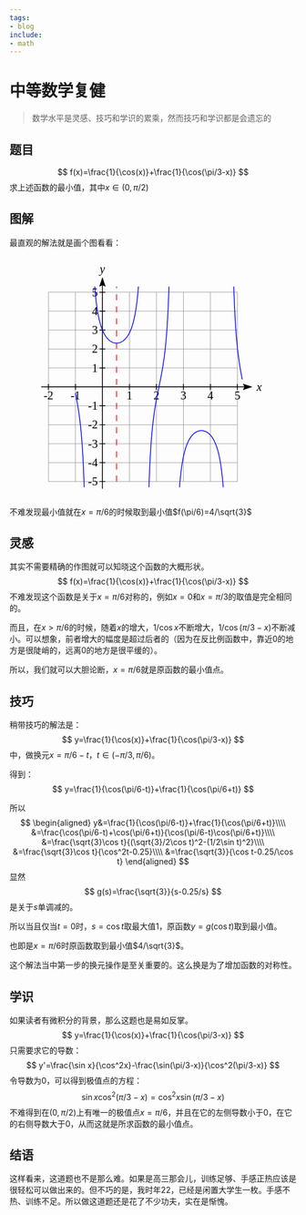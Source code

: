 ```yaml
---
tags:
- blog
include:
- math
---
```

# 中等数学复健
> 数学水平是灵感、技巧和学识的累乘，然而技巧和学识都是会遗忘的
## 题目
$$
f(x)=\frac{1}{\cos(x)}+\frac{1}{\cos(\pi/3-x)}
$$
求上述函数的最小值，其中$x\in (0,\pi/2)$
## 图解
最直观的解法就是画个图看看：
<figure>
<svg xmlns="http://www.w3.org/2000/svg" xmlns:xlink="http://www.w3.org/1999/xlink" id="preview" width="599" height="600" viewBox="0 0 599 600" xunitlength="67" yunitlength="47" xmin="-2" xmax="5" ymin="-5" ymax="5" ox="174" oy="275"><defs><style type="text/css">@import url("http://cdnjs.cloudflare.com/ajax/libs/KaTeX/0.2.0/katex.min.css")</style></defs><path d=" M174,90 174,560 M241,90 241,560 M308,90 308,560 M375,90 375,560 M442,90 442,560 M509,90 509,560 M107,90 107,560 M40,90 40,560 M40,325 509,325 M40,372 509,372 M40,419 509,419 M40,466 509,466 M40,513 509,513 M40,560 509,560 M40,278 509,278 M40,231 509,231 M40,184 509,184 M40,137 509,137 M40,90 509,90" stroke-width="1" stroke="grey" fill="none"></path><path d="M 523.376 317.812 L 544.94 325 L 523.376 332.188 L 526.97 325 z" stroke-width="1" stroke="black" fill="black"></path><path d="M 166.812 75.624 L 174 54.06 L 181.188 75.624 L 174 72.03 z" stroke-width="1" stroke="black" fill="black"></path><path d="M22.03,325 526.97,325 M174,72.03 174,577.97 M174,332.25 174,317.75 M241,332.25 241,317.75 M308,332.25 308,317.75 M375,332.25 375,317.75 M442,332.25 442,317.75 M509,332.25 509,317.75 M107,332.25 107,317.75 M40,332.25 40,317.75 M181.25,325 166.75,325 M181.25,372 166.75,372 M181.25,419 166.75,419 M181.25,466 166.75,466 M181.25,513 166.75,513 M181.25,560 166.75,560 M181.25,278 166.75,278 M181.25,231 166.75,231 M181.25,184 166.75,184 M181.25,137 166.75,137 M181.25,90 166.75,90" stroke-width="2" stroke="black" fill="none"></path><text id="null" x="241" y="356" font-style="" font-family="KaTeX_Main, serif" font-size="29" font-weight="normal" text-anchor="middle" fill="black" stroke-width="0px">1</text><text id="null" x="308" y="356" font-style="" font-family="KaTeX_Main, serif" font-size="29" font-weight="normal" text-anchor="middle" fill="black" stroke-width="0px">2</text><text id="null" x="375" y="356" font-style="" font-family="KaTeX_Main, serif" font-size="29" font-weight="normal" text-anchor="middle" fill="black" stroke-width="0px">3</text><text id="null" x="442" y="356" font-style="" font-family="KaTeX_Main, serif" font-size="29" font-weight="normal" text-anchor="middle" fill="black" stroke-width="0px">4</text><text id="null" x="509" y="356" font-style="" font-family="KaTeX_Main, serif" font-size="29" font-weight="normal" text-anchor="middle" fill="black" stroke-width="0px">5</text><text id="null" x="107" y="356" font-style="" font-family="KaTeX_Main, serif" font-size="29" font-weight="normal" text-anchor="middle" fill="black" stroke-width="0px">-1</text><text id="null" x="40" y="356" font-style="" font-family="KaTeX_Main, serif" font-size="29" font-weight="normal" text-anchor="middle" fill="black" stroke-width="0px">-2</text><text id="null" x="162.33333333333334" y="287.6666666666667" font-style="" font-family="KaTeX_Main, serif" font-size="29" font-weight="normal" text-anchor="end" fill="black" stroke-width="0px">1</text><text id="null" x="162.33333333333334" y="240.66666666666666" font-style="" font-family="KaTeX_Main, serif" font-size="29" font-weight="normal" text-anchor="end" fill="black" stroke-width="0px">2</text><text id="null" x="162.33333333333334" y="193.66666666666666" font-style="" font-family="KaTeX_Main, serif" font-size="29" font-weight="normal" text-anchor="end" fill="black" stroke-width="0px">3</text><text id="null" x="162.33333333333334" y="146.66666666666666" font-style="" font-family="KaTeX_Main, serif" font-size="29" font-weight="normal" text-anchor="end" fill="black" stroke-width="0px">4</text><text id="null" x="162.33333333333334" y="99.66666666666667" font-style="" font-family="KaTeX_Main, serif" font-size="29" font-weight="normal" text-anchor="end" fill="black" stroke-width="0px">5</text><text id="null" x="162.33333333333334" y="381.6666666666667" font-style="" font-family="KaTeX_Main, serif" font-size="29" font-weight="normal" text-anchor="end" fill="black" stroke-width="0px">-1</text><text id="null" x="162.33333333333334" y="428.6666666666667" font-style="" font-family="KaTeX_Main, serif" font-size="29" font-weight="normal" text-anchor="end" fill="black" stroke-width="0px">-2</text><text id="null" x="162.33333333333334" y="475.6666666666667" font-style="" font-family="KaTeX_Main, serif" font-size="29" font-weight="normal" text-anchor="end" fill="black" stroke-width="0px">-3</text><text id="null" x="162.33333333333334" y="522.6666666666666" font-style="" font-family="KaTeX_Main, serif" font-size="29" font-weight="normal" text-anchor="end" fill="black" stroke-width="0px">-4</text><text id="null" x="162.33333333333334" y="569.6666666666666" font-style="" font-family="KaTeX_Main, serif" font-size="29" font-weight="normal" text-anchor="end" fill="black" stroke-width="0px">-5</text><text id="null" x="174" y="42.39333333333328" font-style="italic" font-family="KaTeX_Main, serif" font-size="29" font-weight="normal" text-anchor="middle" fill="black" stroke-width="0px">y</text><text id="null" x="556.6066666666667" y="334.6666666666667" font-style="italic" font-family="KaTeX_Main, serif" font-size="29" font-weight="normal" text-anchor="start" fill="black" stroke-width="0px">x</text><path id="null" d="M107,340.5010418714028 107.66999933,343.86138255568085 108.33999865999999,347.2663397951976 109.00999798999999,350.72452489883847 109.67999731999998,354.24496318065326 110.34999664999998,357.83717354891473 111.01999597999998,361.5112565401446 111.68999530999997,365.27799259113283 112.35999463999997,369.1489526611814 113.02999396999998,373.13662371632495 113.69999329999997,377.25455208752953 114.36999262999997,381.5175083425621 115.03999195999997,385.94167810143085 115.70999128999996,390.54488422435224 116.37999061999996,395.34684707067186 117.04998994999997,400.36949114944605 117.71998927999996,405.6373085686131 118.38998860999996,411.1777923908912 119.05998793999996,417.02195652794387 119.72998726999995,423.20496343673426 120.39998659999995,429.76688702434194 121.06998592999994,436.7536463864361 121.73998525999994,444.2181571097591 122.40998458999994,452.2217620315856 123.07998391999993,460.83602428535573 123.74998324999993,470.14499472155717 124.41998257999992,480.2481072227321 125.08998190999992,491.26391492729454 125.75998123999992,503.3349671370871 126.42998056999991,516.6342553348762 127.09997989999991,531.3738510277207 127.7699792299999,547.8166575060408 128.43997855999993,566.2926692548382 128.68991167248026,574.1 " stroke-width="2" stroke="blue" fill="none"></path><path id="null" d="M154.81063849947776,75.89999999999998 155.90995108999988,88.89903023221888 156.57995041999988,95.98188270904075 157.24994974999987,102.54507895165352 157.9199490799999,108.64304955668905 158.5899484099999,114.32281459476803 159.2599477399999,119.62520358739289 159.92994706999988,124.58584208010245 160.59994639999988,129.23595530032708 161.2699457299999,133.603027280812 161.9399450599999,137.7113448932937 162.6099443899999,141.58244957541672 163.2799437199999,145.235514521122 163.9499430499999,148.68766129955372 164.61994237999988,151.9542269551207 165.2899417099999,155.04899039488419 165.9599410399999,157.98436512392846 166.6299403699999,160.77156402367854 167.2999396999999,163.420740792601 167.9699390299999,165.94111181643552 168.6399383599999,168.34106155573141 169.30993768999988,170.62823399388702 169.9799370199999,172.80961225003261 170.6499363499999,174.891588105636 171.3199356799999,176.88002290440102 171.9899350099999,178.7803010484704 172.6599343399999,180.5973771196604 173.3299336699999,182.33581749421546 173.99993299999988,183.99983718687133 174.6699323299999,185.59333254970164 175.3399316599999,187.11991035916583 176.0099309899999,188.58291374768925 176.6799303199999,189.9854453713251 177.3499296499999,191.33038815043176 178.0199289799999,192.62042387410298 178.68992830999989,193.85804991989795 179.3599276399999,195.04559430706638 180.0299269699999,196.18522927300728 180.6999262999999,197.27898353834468 181.3699256299999,198.32875340511202 182.0399249599999,199.33631281455894 182.7099242899999,200.30332247559727 183.3799236199999,201.23133816150255 184.04992294999988,202.12181826087556 184.7199222799999,202.97613065878846 185.3899216099999,203.79555901525998 186.0599209399999,204.58130850055284 186.7299202699999,205.3345110400927 187.3999195999999,206.05623011594724 188.06991892999991,206.74746516666391 188.7399182599999,207.40915562273767 189.4099175899999,208.04218461099924 190.0799169199999,208.64738235769534 190.7499162499999,209.22552931692405 191.4199155799999,209.7773590483327 192.08991490999992,210.3035608655407 192.75991423999992,210.80478227457695 193.4299135699999,211.28163121968498 194.0999128999999,211.73467815212172 194.7699122299999,212.16445793603333 195.43991155999993,212.57147160410688 196.10991088999992,212.9561879744591 196.77991021999992,213.3190451391082 197.44990954999992,213.6604518333699 198.1199088799999,213.9807886946155 198.7899082099999,214.2804094180093 199.4599075399999,214.5596418161009 200.12990686999993,214.81878878847488 200.79990619999992,215.0581292070442 201.46990552999992,215.2779187220155 202.13990485999992,215.4783904930381 202.8099041899999,215.65975584957903 203.47990351999994,215.8222048841289 204.14990284999993,215.96590698144166 204.81990217999993,216.09101128663616 205.48990150999992,216.1976471146367 206.15990083999992,216.28592430310147 206.82990016999992,216.35593351067803 207.4998994999999,216.4077464621281 208.16989882999994,216.44141614158457 208.83989815999993,216.4569769349293 209.50989748999993,216.4544447220203 210.17989681999993,216.4338169192372 210.84989614999992,216.39507247256074 211.51989547999992,216.33817180115267 212.1898948099999,216.26305669114748 212.8598941399999,216.16965013911602 213.5298934699999,216.05785614439958 214.1998927999999,215.9275594492512 214.8698921299999,215.7786252254429 215.5398914599999,215.61089870571533 216.2098907899999,215.42420475814617 216.87989011999989,215.21834740119783 217.5498894499999,214.99310925687166 218.2198887799999,214.74825093903837 218.8898881099999,214.48351037363193 219.5598874399999,214.1986020469833 220.2298867699999,213.89321617812425 220.8998860999999,213.56701781040903 221.56988542999989,213.21964581727485 222.23988475999988,212.85071181638716 222.90988408999988,212.4597989857865 223.57988341999987,212.04646077495994 224.24988274999987,211.61021950299812 224.91988207999987,211.15056483515775 225.58988140999986,210.66695212821548 226.25988073999986,210.15880063396872 226.92988006999985,209.6254915490877 227.59987939999985,209.06636589824802 228.26987872999985,208.4807222360456 228.93987805999984,207.86781415160414 229.60987738999984,207.22684755800168 230.27987671999983,206.55697774664446 230.94987604999983,205.85730618446928 231.61987537999983,205.12687702932885 232.28987470999982,204.36467333606532 232.95987403999982,203.5696129225575 233.6298733699998,202.7405438613888 234.2998726999998,201.8762395586524 234.9698720299998,200.9753933767244 235.6398713599998,200.0366127525026 236.3098706899998,199.05841275652483 236.97987001999982,198.03920903143796 237.64986934999982,196.97731004033284 238.3198686799998,195.87090854634192 238.9898680099998,194.71807223440658 239.6598673399998,193.5167333740406 240.3298666699998,192.26467740796102 240.9998659999998,190.95953033530645 241.6698653299998,189.5987447394191 242.3398646599998,188.17958428836243 243.00986398999981,186.69910651091618 243.6798633199998,185.15414362104485 244.3498626499998,183.5412811289592 245.0198619799998,181.85683393585992 245.68986130999983,180.09681956106044 246.35986063999982,178.2569280929099 247.02985996999985,176.33248838695272 247.69985929999984,174.3184299537711 248.36985862999984,172.2092398821569 249.03985795999984,169.99891402713138 249.70985728999983,167.68090155249536 250.37985661999986,165.24804174854444 251.04985594999985,162.69249184037938 251.71985527999988,160.00564425208438 252.38985460999987,157.17803148571517 253.05985393999987,154.19921639716154 253.72985326999986,151.05766518500116 254.39985259999986,147.74059982942185 255.06985192999988,144.23382599480897 255.7398512599999,140.52153150050503 256.4098505899999,136.5860493150832 257.0798499199999,132.4075775676572 257.7498492499999,127.96384719782782 258.4198485799999,123.2297254518752 259.0898479099999,118.17674029654529 259.7598472399999,112.7725067148782 260.42984656999994,106.98003042529842 261.09984589999993,100.75685733956408 261.76984522999993,94.05402735603127 262.4398445599999,86.81477787780818 263.1098438899999,78.9729243023499 263.35143411614246,75.89999999999998 " stroke-width="2" stroke="blue" fill="none"></path><path id="null" d="M289.47163675433524,574.1 290.57981642000016,543.0243652728147 291.24981575000015,527.0883726349667 291.91981508000015,512.7760321787207 292.58981441000014,499.84008337643377 293.25981374000014,488.080424359458 293.92981307000014,477.33334794744314 294.59981240000013,467.4635949674797 295.2698117300002,458.3584003683525 295.9398110600002,449.92297231537964 296.6098103900002,442.0770172286419 297.2798097200002,434.75203874089755 297.94980905000017,427.8892164900684 298.6198083800002,421.4377243445472 299.2898077100002,415.35338519432764 299.9598070400002,409.5975860496943 300.6298063700002,404.1363962947646 301.2998057000002,398.93984582466896 301.9698050300002,393.98132999257155 302.6398043600002,389.2371158609541 303.3098036900002,384.68592992242577 303.9798030200002,380.30861174253255 304.64980235000024,376.08782124531945 305.31980168000024,372.00778987334616 305.98980101000024,368.0541077969392 306.65980034000023,364.2135408611938 307.3297996700003,360.47387214571984 307.9997990000003,356.8237639472578 308.6697983300003,353.25263673587745 309.3397976600003,349.75056222436024 310.00979699000027,346.30816816002823 310.67979632000026,342.91655282348836 311.34979565000026,339.5672075184698 312.0197949800002,336.2519455756908 312.6897943100002,332.9628365826725 313.3597936400002,329.69214469917097 314.0297929700002,326.43227003090533 314.6997923000001,323.1756921173662 315.3697916300001,319.9149146461633 316.0397909600001,316.64241053896376 316.7097902900001,313.3505665639011 317.3797896200001,310.0316266168045 318.0497889500001,306.67763277819813 318.7197882800001,303.2803631933093 319.3897876100001,299.8312657358257 320.0597869400001,296.32138629923975 320.7297862700001,292.74129040728394 321.3997856000001,289.0809766404834 322.0697849300001,285.32978013041077 322.7397842600001,281.4762640652772 323.4097835900001,277.5080967650242 324.07978292,273.4119114015091 324.74978225,269.173144834131 325.41978158,264.7758512697436 326.08978091,260.2024854936491 326.75978024,255.433649197058 327.42977956999994,250.44779236700947 328.09977889999993,245.2208597014959 328.76977822999993,239.72586942166777 329.4397775599999,233.9324084776228 330.1097768899999,227.80602371229497 330.7797762199999,221.30748267950003 331.4497755499999,214.39186997150154 332.1197748799999,207.00747433426693 332.7897742099999,199.0944074316439 333.4597735399999,190.582875249785 334.1297728699999,181.3909954187675 334.7997721999999,171.42201457117852 335.4697715299999,160.56072375618862 336.1397708599998,148.66878832469183 336.8097701899998,135.57858803164282 337.4797695199998,121.0849814180707 338.1497688499998,104.93412951897506 338.8197681799998,86.80807599056163 339.17618874942616,75.89999999999998 " stroke-width="2" stroke="blue" fill="none"></path><path id="null" d="M365.2979824929315,574.1 366.28974070999936,562.2834073338797 366.95974003999936,555.1120219146148 367.62973936999936,548.4697607200854 368.29973869999935,542.3008788180064 368.96973802999935,536.557262265529 369.63973735999934,531.1971651876654 370.30973668999934,526.1841897116077 370.97973601999934,521.4864559635048 371.64973534999933,517.0759220554273 372.3197346799993,512.9278233637899 372.98973400999927,509.0202073773951 373.65973333999926,505.33354563560397 374.32973266999926,501.85040825116926 374.99973199999926,498.55518955002196 375.66973132999925,495.433875700617 376.3397306599992,492.4738470218166 377.0097299899992,489.6637090778805 377.6797293199992,486.99314778597625 378.3497286499992,484.4528046457882 379.0197279799992,482.03416890494304 379.68972730999917,479.72948403790144 380.35972663999917,477.5316663700477 381.02972596999916,475.4342340462035 381.69972529999916,473.43124484167515 382.36972462999915,471.51724155814657 383.03972395999915,469.68720394716456 383.70972328999915,467.9365062691512 384.37972261999914,466.26087973260053 385.0497219499991,464.65637917170204 385.7197212799991,463.1193534153631 386.3897206099991,461.64641887988466 387.05971993999907,460.2344359841353 387.72971926999907,458.88048804218033 388.399718599999,457.58186233575884 389.069717929999,456.33603310922695 389.739717259999,455.1406462638015 390.409716589999,453.99350555711635 391.079715919999,452.89256013907004 391.749715249999,451.83589327634763 392.419714579999,450.82171213641027 393.089713909999,449.8483385176122 393.759713239999,448.9142004258191 394.42971256999897,448.0178244097775 395.09971189999897,447.1578285777956 395.76971122999896,446.3329162272695 396.43971055999896,445.54187002640913 397.10970988999895,444.78354669435623 397.7797092199989,444.05687213186843 398.4497085499989,443.3608369599981 399.1197078799989,442.6944924288084 399.7897072099989,442.0569466622337 400.4597065399988,441.44736120878133 401.1297058699988,440.86494787093795 401.7997051999988,440.30896578895977 402.4697045299988,439.778718757208 403.1397038599988,439.2735527534137 403.8097031899988,438.7928536632221 404.4797025199988,438.3360451841306 405.1497018499988,437.9025868944984 405.8197011799988,437.49197247472216 406.4897005099988,437.10372806892394 407.1596998399988,436.7374107766384 407.8296991699988,436.3926072650024 408.4996984999988,436.0689324928734 409.16969782999877,435.76602853913005 409.8396971599987,435.4835635281712 410.5096964899987,435.22123064630193 411.1796958199987,434.9787472433304 411.8496951499987,434.7558540142585 412.5196944799987,434.5523142564766 413.18969380999863,434.3679131983472 413.8596931399986,434.20245739550455 414.5296924699986,434.05577419160704 415.1996917999986,433.9277112406535 415.8696911299986,433.8181360883343 416.5396904599986,433.726935810216 417.2096897899986,433.65401670487154 417.8796891199986,433.59930404036913 418.5496884499986,433.5627418528119 419.2196877799986,433.5442927958951 419.8896871099986,433.54393804071515 420.5596864399986,433.5616772253169 421.2296857699986,433.5975284537237 421.8996850999985,433.6515283444468 422.5696844299985,433.72373212871776 423.2396837599985,433.81421379894766 423.9096830899985,433.92306630816813 424.5796824199985,434.0504018214797 425.24968174999844,434.1963520207995 425.91968107999844,434.3610684644889 426.58968040999844,434.54472300373413 427.25967973999843,434.7475082578686 427.92967906999843,434.9696381511551 428.5996783999984,435.21134851389843 429.2696777299984,435.4728977511402 429.9396770599984,435.7545675825895 430.6096763899984,436.0566638578879 431.2796757199984,436.37951745177884 431.9496750499984,436.7234852442756 432.61967437999834,437.08895119148497 433.28967370999834,437.47632749336594 433.95967303999834,437.8860558653855 434.62967236999833,438.3186089217836 435.2996716999983,438.77449167898726 435.9696710299983,439.25424318863213 436.6396703599983,439.7584383106664 437.3096696899983,440.2876896381365 437.9796690199983,440.84264958651715 438.64966834999825,441.4240126618415 439.31966767999825,442.0325179234584 439.98966700999824,442.66895165898836 440.65966633999824,443.3341502910192 441.32966566999823,444.0290035372807 441.99966499999823,444.7544578485205 442.6696643299982,445.5115201511005 443.3396636599982,446.3012619244837 444.0096629899982,447.1248236473559 444.6796623199982,447.9834196501704 445.34966164999815,448.8783434164949 446.01966097999815,449.8109733807672 446.68966030999815,450.7827792760173 447.35965963999814,451.7953290919154 448.02965896999814,452.85029671128643 448.69965829999813,453.94947030215326 449.36965762999813,455.094761552626 450.0396569599981,456.28821584776813 450.7096562899981,457.5320235011991 451.37965561999806,458.8285321699773 452.04965494999806,460.1802605996005 452.71965427999805,461.58991386724756 453.38965360999805,463.06040031619057 454.05965293999805,464.5948504033124 454.72965226999804,466.19663771566456 455.39965159999804,467.8694024519634 456.06965092999803,469.61707771205886 456.73965025999803,471.4439189931435 457.40964958999797,473.3545373576135 458.07964891999796,475.3539368162276 458.74964824999796,477.44755656427776 459.41964757999796,479.64131882125423 460.08964690999795,481.941683160209 460.75964623999795,484.3557083769798 461.42964556999794,486.8911231483389 462.09964489999794,489.5564069704293 462.76964422999794,492.3608831653496 463.4396435599979,495.3148261082455 464.1096428899979,498.4295852775499 464.77964221999787,501.7177292901222 465.44964154999786,505.1932137809953 466.11964087999786,508.87157786365026 466.78964020999786,512.7701750132682 467.45963953999785,516.9084456215356 468.12963886999785,521.3082402702498 468.79963819999784,525.9942050878176 469.4696375299978,530.9942435591498 470.1396368599978,536.3400730912286 470.8096361899978,542.0678998214713 471.47963551999777,548.2192420539462 472.14963484999777,554.841941972377 472.81963417999776,561.9914178461006 473.48963350999776,569.7322261785291 473.83769188366176,574.1 " stroke-width="2" stroke="blue" fill="none"></path><path id="null" d="M499.9595592098396,75.89999999999998 500.9596060399973,104.26278675403057 501.6296053699973,120.48463270510814 502.2996046999973,135.03808968709114 502.9696040299973,148.17918753853576 503.6396033599973,160.1147441958825 504.3096026899973,171.0136803040815 504.9796020199973,181.01535162168125 505.6496013499973,190.23577783712648 506.3196006799972,198.77236254034233 506.9896000099972,206.7075143985162 507.6595993399972,214.11145700625787 508.3295986699972,221.04443204227562 508.9995979999972,227.55844344962662 509.6695973299972,233.69865065403621 510.3395966599972,239.50449074916514 511.0095959899972,245.01058945145053 511.6795953199972,250.247506030801 512.3495946499971,255.24234671911233 513.0195939799971,260.0192731667512 513.6895933099971,264.599926582658 514.3595926399971,269.0037837133941 515.0295919699971,273.24845740535466 515.6995912999971,277.34995187685024 516.3695906299971,281.32288080346575 517.0395899599971,285.18065474550997 517.7095892899971,288.93564321333486 518.3795886199971,292.59931569529874 519.049587949997,296.18236520469827 519.7195872799971,299.6948172913102 520.389586609997,303.1461269763305 521.0595859399971,306.54526568062147 " stroke-width="2" stroke="blue" fill="none"></path><path id="null" d="M209.08111796508604,560 209.08111796508604,559.2166674499999 209.08111796508604,558.4333349 209.08111796508604,557.65000235 209.08111796508604,556.8666698 209.08111796508604,556.0833372499999 209.08111796508604,555.3000046999999 209.08111796508604,554.5166721499999 209.08111796508604,553.7333395999999 209.08111796508604,552.9500070499998 209.08111796508604,552.1666744999998 209.08111796508604,551.3833419499998 209.08111796508604,550.6000093999999 209.08111796508604,549.8166768499998 209.08111796508604,549.0333442999997 209.08111796508604,548.2500117499998 209.08111796508604,547.4666791999998 209.08111796508604,546.6833466499997 209.08111796508604,545.9000140999997 209.08111796508604,545.1166815499997 209.08111796508604,544.3333489999997 209.08111796508604,543.5500164499997 209.08111796508604,542.7666838999996 209.08111796508604,541.9833513499996 209.08111796508604,541.2000187999996 209.08111796508604,540.4166862499997 209.08111796508604,539.6333536999996 209.08111796508604,538.8500211499995 209.08111796508604,538.0666885999996 209.08111796508604,537.2833560499995 209.08111796508604,536.5000234999995 209.08111796508604,535.7166909499995 209.08111796508604,534.9333583999995 209.08111796508604,534.1500258499995 209.08111796508604,533.3666932999995 209.08111796508604,532.5833607499994 209.08111796508604,531.8000281999994 209.08111796508604,531.0166956499994 209.08111796508604,530.2333630999995 209.08111796508604,529.4500305499994 209.08111796508604,528.6666979999993 209.08111796508604,527.8833654499994 209.08111796508604,527.1000328999993 209.08111796508604,526.3167003499993 209.08111796508604,525.5333677999993 209.08111796508604,524.7500352499993 209.08111796508604,523.9667026999992 209.08111796508604,523.1833701499993 209.08111796508604,522.4000375999992 209.08111796508604,521.6167050499992 209.08111796508604,520.8333724999992 209.08111796508604,520.0500399499992 209.08111796508604,519.2667073999992 209.08111796508604,518.4833748499991 209.08111796508604,517.7000422999992 209.08111796508604,516.9167097499991 209.08111796508604,516.1333771999991 209.08111796508604,515.3500446499991 209.08111796508604,514.5667120999991 209.08111796508604,513.783379549999 209.08111796508604,513.0000469999991 209.08111796508604,512.216714449999 209.08111796508604,511.43338189999906 209.08111796508604,510.6500493499991 209.08111796508604,509.86671679999904 209.08111796508604,509.0833842499991 209.08111796508604,508.30005169999913 209.08111796508604,507.51671914999906 209.08111796508604,506.7333865999991 209.08111796508604,505.95005404999915 209.08111796508604,505.1667214999991 209.08111796508604,504.38338894999913 209.08111796508604,503.6000563999992 209.08111796508604,502.8167238499991 209.08111796508604,502.03339129999915 209.08111796508604,501.2500587499991 209.08111796508604,500.46672619999913 209.08111796508604,499.68339364999906 209.08111796508604,498.9000610999991 209.08111796508604,498.11672854999915 209.08111796508604,497.3333959999991 209.08111796508604,496.55006344999913 209.08111796508604,495.7667308999992 209.08111796508604,494.9833983499991 209.08111796508604,494.20006579999915 209.08111796508604,493.4167332499992 209.08111796508604,492.63340069999913 209.08111796508604,491.8500681499992 209.08111796508604,491.0667355999992 209.08111796508604,490.28340304999915 209.08111796508604,489.5000704999992 209.08111796508604,488.71673794999924 209.08111796508604,487.9334053999992 209.08111796508604,487.1500728499992 209.08111796508604,486.36674029999926 209.08111796508604,485.5834077499992 209.08111796508604,484.80007519999924 209.08111796508604,484.0167426499993 209.08111796508604,483.2334100999992 209.08111796508604,482.45007754999926 209.08111796508604,481.6667449999993 209.08111796508604,480.88341244999924 209.08111796508604,480.1000798999993 209.08111796508604,479.3167473499992 209.08111796508604,478.53341479999926 209.08111796508604,477.7500822499993 209.08111796508604,476.96674969999924 209.08111796508604,476.1834171499993 209.08111796508604,475.4000845999992 209.08111796508604,474.61675204999926 209.08111796508604,473.8334194999993 209.08111796508604,473.05008694999924 209.08111796508604,472.2667543999993 209.08111796508604,471.48342184999933 209.08111796508604,470.70008929999926 209.08111796508604,469.9167567499993 209.08111796508604,469.13342419999935 209.08111796508604,468.3500916499993 209.08111796508604,467.56675909999933 209.08111796508604,466.7834265499994 209.08111796508604,466.0000939999993 209.08111796508604,465.21676144999935 209.08111796508604,464.4334288999994 209.08111796508604,463.65009634999933 209.08111796508604,462.8667637999994 209.08111796508604,462.0834312499994 209.08111796508604,461.30009869999935 209.08111796508604,460.5167661499994 209.08111796508604,459.73343359999944 209.08111796508604,458.9501010499994 209.08111796508604,458.1667684999994 209.08111796508604,457.38343594999947 209.08111796508604,456.6001033999994 209.08111796508604,455.81677084999944 209.08111796508604,455.0334382999994 209.08111796508604,454.2501057499994 209.08111796508604,453.46677319999947 209.08111796508604,452.6834406499994 209.08111796508604,451.90010809999944 209.08111796508604,451.1167755499995 209.08111796508604,450.3334429999994 209.08111796508604,449.55011044999947 209.08111796508604,448.7667778999994 209.08111796508604,447.98344534999944 209.08111796508604,447.2001127999995 209.08111796508604,446.4167802499994 209.08111796508604,445.63344769999946 209.08111796508604,444.8501151499995 209.08111796508604,444.06678259999944 209.08111796508604,443.2834500499995 209.08111796508604,442.50011749999953 209.08111796508604,441.71678494999946 209.08111796508604,440.9334523999995 209.08111796508604,440.15011984999956 209.08111796508604,439.3667872999995 209.08111796508604,438.58345474999953 209.08111796508604,437.8001221999996 209.08111796508604,437.0167896499995 209.08111796508604,436.23345709999955 209.08111796508604,435.4501245499996 209.08111796508604,434.66679199999953 209.08111796508604,433.8834594499996 209.08111796508604,433.1001268999995 209.08111796508604,432.31679434999955 209.08111796508604,431.5334617999996 209.08111796508604,430.75012924999953 209.08111796508604,429.9667966999996 209.08111796508604,429.1834641499996 209.08111796508604,428.40013159999955 209.08111796508604,427.6167990499996 209.08111796508604,426.83346649999953 209.08111796508604,426.0501339499996 209.08111796508604,425.2668013999996 209.08111796508604,424.48346884999955 209.08111796508604,423.7001362999996 209.08111796508604,422.91680374999964 209.08111796508604,422.1334711999996 209.08111796508604,421.3501386499996 209.08111796508604,420.56680609999967 209.08111796508604,419.7834735499996 209.08111796508604,419.00014099999964 209.08111796508604,418.2168084499997 209.08111796508604,417.4334758999996 209.08111796508604,416.65014334999967 209.08111796508604,415.8668107999997 209.08111796508604,415.08347824999964 209.08111796508604,414.3001456999997 209.08111796508604,413.51681314999973 209.08111796508604,412.73348059999967 209.08111796508604,411.9501480499997 209.08111796508604,411.16681549999976 209.08111796508604,410.3834829499997 209.08111796508604,409.60015039999973 209.08111796508604,408.81681784999967 209.08111796508604,408.0334852999997 209.08111796508604,407.25015274999976 209.08111796508604,406.4668201999997 209.08111796508604,405.68348764999973 209.08111796508604,404.9001550999998 209.08111796508604,404.1168225499997 209.08111796508604,403.33348999999976 209.08111796508604,402.5501574499997 209.08111796508604,401.76682489999973 209.08111796508604,400.9834923499998 209.08111796508604,400.2001597999997 209.08111796508604,399.41682724999976 209.08111796508604,398.6334946999998 209.08111796508604,397.85016214999973 209.08111796508604,397.0668295999998 209.08111796508604,396.2834970499998 209.08111796508604,395.50016449999976 209.08111796508604,394.7168319499998 209.08111796508604,393.93349939999985 209.08111796508604,393.1501668499998 209.08111796508604,392.3668342999998 209.08111796508604,391.58350174999987 209.08111796508604,390.8001691999998 209.08111796508604,390.01683664999985 209.08111796508604,389.2335040999999 209.08111796508604,388.4501715499998 209.08111796508604,387.66683899999987 209.08111796508604,386.8835064499998 209.08111796508604,386.10017389999985 209.08111796508604,385.3168413499999 209.08111796508604,384.5335087999998 209.08111796508604,383.75017624999987 209.08111796508604,382.9668436999999 209.08111796508604,382.18351114999984 209.08111796508604,381.4001785999999 209.08111796508604,380.61684604999994 209.08111796508604,379.83351349999987 209.08111796508604,379.0501809499999 209.08111796508604,378.26684839999984 209.08111796508604,377.4835158499999 209.08111796508604,376.70018329999994 209.08111796508604,375.91685074999987 209.08111796508604,375.1335181999999 209.08111796508604,374.35018564999996 209.08111796508604,373.5668530999999 209.08111796508604,372.78352054999993 209.08111796508604,372.000188 209.08111796508604,371.2168554499999 209.08111796508604,370.43352289999996 209.08111796508604,369.6501903499999 209.08111796508604,368.86685779999993 209.08111796508604,368.08352525 209.08111796508604,367.3001926999999 209.08111796508604,366.51686014999996 209.08111796508604,365.7335275999999 209.08111796508604,364.95019504999993 209.08111796508604,364.1668625 209.08111796508604,363.3835299499999 209.08111796508604,362.60019739999996 209.08111796508604,361.8168648499999 209.08111796508604,361.03353229999993 209.08111796508604,360.25019975 209.08111796508604,359.4668671999999 209.08111796508604,358.68353464999996 209.08111796508604,357.9002020999999 209.08111796508604,357.11686954999993 209.08111796508604,356.333537 209.08111796508604,355.5502044499999 209.08111796508604,354.76687189999996 209.08111796508604,353.9835393499999 209.08111796508604,353.20020679999993 209.08111796508604,352.41687425 209.08111796508604,351.6335416999999 209.08111796508604,350.85020914999996 209.08111796508604,350.0668765999999 209.08111796508604,349.28354404999993 209.08111796508604,348.5002115 209.08111796508604,347.7168789499999 209.08111796508604,346.93354639999995 209.08111796508604,346.1502138499999 209.08111796508604,345.36688129999993 209.08111796508604,344.58354875 209.08111796508604,343.8002161999999 209.08111796508604,343.01688364999995 209.08111796508604,342.2335510999999 209.08111796508604,341.45021854999993 209.08111796508604,340.666886 209.08111796508604,339.8835534499999 209.08111796508604,339.10022089999995 209.08111796508604,338.3168883499999 209.08111796508604,337.53355579999993 209.08111796508604,336.75022325 209.08111796508604,335.9668906999999 209.08111796508604,335.18355814999995 209.08111796508604,334.4002255999999 209.08111796508604,333.61689304999993 209.08111796508604,332.8335605 209.08111796508604,332.0502279499999 209.08111796508604,331.26689539999995 209.08111796508604,330.4835628499999 209.08111796508604,329.70023029999993 209.08111796508604,328.91689775 209.08111796508604,328.1335651999999 209.08111796508604,327.35023264999995 209.08111796508604,326.5669000999999 209.08111796508604,325.78356754999993 209.08111796508604,325.000235 209.08111796508604,324.2169024499999 209.08111796508604,323.43356989999995 209.08111796508604,322.6502373499999 209.08111796508604,321.86690479999993 209.08111796508604,321.08357225 209.08111796508604,320.3002396999999 209.08111796508604,319.51690714999995 209.08111796508604,318.7335745999999 209.08111796508604,317.95024204999993 209.08111796508604,317.1669095 209.08111796508604,316.3835769499999 209.08111796508604,315.60024439999995 209.08111796508604,314.8169118499999 209.08111796508604,314.03357929999993 209.08111796508604,313.25024675 209.08111796508604,312.4669141999999 209.08111796508604,311.68358164999995 209.08111796508604,310.9002490999999 209.08111796508604,310.1169165499999 209.08111796508604,309.333584 209.08111796508604,308.5502514499999 209.08111796508604,307.76691889999995 209.08111796508604,306.9835863499999 209.08111796508604,306.2002537999999 209.08111796508604,305.41692125 209.08111796508604,304.6335886999999 209.08111796508604,303.85025614999995 209.08111796508604,303.0669235999999 209.08111796508604,302.2835910499999 209.08111796508604,301.5002585 209.08111796508604,300.7169259499999 209.08111796508604,299.93359339999995 209.08111796508604,299.1502608499999 209.08111796508604,298.3669282999999 209.08111796508604,297.58359575 209.08111796508604,296.8002631999999 209.08111796508604,296.01693064999995 209.08111796508604,295.2335980999999 209.08111796508604,294.4502655499999 209.08111796508604,293.666933 209.08111796508604,292.8836004499999 209.08111796508604,292.10026789999995 209.08111796508604,291.3169353499999 209.08111796508604,290.5336027999999 209.08111796508604,289.75027024999997 209.08111796508604,288.9669376999999 209.08111796508604,288.18360514999995 209.08111796508604,287.4002725999999 209.08111796508604,286.6169400499999 209.08111796508604,285.83360749999997 209.08111796508604,285.0502749499999 209.08111796508604,284.26694239999995 209.08111796508604,283.4836098499999 209.08111796508604,282.7002772999999 209.08111796508604,281.91694474999997 209.08111796508604,281.1336121999999 209.08111796508604,280.35027964999995 209.08111796508604,279.5669470999999 209.08111796508604,278.7836145499999 209.08111796508604,278.00028199999997 209.08111796508604,277.2169494499999 209.08111796508604,276.43361689999995 209.08111796508604,275.6502843499999 209.08111796508604,274.8669517999999 209.08111796508604,274.08361924999997 209.08111796508604,273.3002866999999 209.08111796508604,272.51695414999995 209.08111796508604,271.7336216 209.08111796508604,270.9502890499999 209.08111796508604,270.16695649999997 209.08111796508604,269.38362395 209.08111796508604,268.60029139999995 209.08111796508604,267.81695885 209.08111796508604,267.0336262999999 209.08111796508604,266.25029374999997 209.08111796508604,265.4669612 209.08111796508604,264.68362864999995 209.08111796508604,263.9002961 209.08111796508604,263.11696355000004 209.08111796508604,262.33363099999997 209.08111796508604,261.55029845 209.08111796508604,260.76696590000006 209.08111796508604,259.98363335 209.08111796508604,259.20030080000004 209.08111796508604,258.4169682500001 209.08111796508604,257.6336357 209.08111796508604,256.85030315000006 209.08111796508604,256.0669706000001 209.08111796508604,255.28363805000004 209.08111796508604,254.50030550000008 209.08111796508604,253.71697295000013 209.08111796508604,252.93364040000006 209.08111796508604,252.1503078500001 209.08111796508604,251.36697530000004 209.08111796508604,250.58364275000008 209.08111796508604,249.80031020000013 209.08111796508604,249.01697765000006 209.08111796508604,248.2336451000001 209.08111796508604,247.45031255000015 209.08111796508604,246.66698000000008 209.08111796508604,245.88364745000013 209.08111796508604,245.10031490000017 209.08111796508604,244.3169823500001 209.08111796508604,243.53364980000015 209.08111796508604,242.75031725000008 209.08111796508604,241.96698470000013 209.08111796508604,241.18365215000017 209.08111796508604,240.4003196000001 209.08111796508604,239.61698705000015 209.08111796508604,238.8336545000002 209.08111796508604,238.05032195000013 209.08111796508604,237.26698940000017 209.08111796508604,236.48365685000016 209.08111796508604,235.70032430000015 209.08111796508604,234.9169917500002 209.08111796508604,234.13365920000018 209.08111796508604,233.35032665000017 209.08111796508604,232.56699410000022 209.08111796508604,231.7836615500002 209.08111796508604,231.0003290000002 209.08111796508604,230.21699645000024 209.08111796508604,229.43366390000023 209.08111796508604,228.65033135000022 209.08111796508604,227.86699880000026 209.08111796508604,227.08366625000025 209.08111796508604,226.30033370000024 209.08111796508604,225.51700115000028 209.08111796508604,224.73366860000027 209.08111796508604,223.95033605000026 209.08111796508604,223.16700350000025 209.08111796508604,222.38367095000024 209.08111796508604,221.60033840000028 209.08111796508604,220.81700585000027 209.08111796508604,220.03367330000026 209.08111796508604,219.2503407500003 209.08111796508604,218.4670082000003 209.08111796508604,217.68367565000028 209.08111796508604,216.90034310000033 209.08111796508604,216.11701055000032 209.08111796508604,215.3336780000003 209.08111796508604,214.55034545000035 209.08111796508604,213.76701290000034 209.08111796508604,212.98368035000033 209.08111796508604,212.20034780000032 209.08111796508604,211.4170152500003 209.08111796508604,210.63368270000035 209.08111796508604,209.85035015000034 209.08111796508604,209.06701760000033 209.08111796508604,208.28368505000037 209.08111796508604,207.50035250000036 209.08111796508604,206.71701995000035 209.08111796508604,205.9336874000004 209.08111796508604,205.15035485000038 209.08111796508604,204.36702230000037 209.08111796508604,203.58368975000042 209.08111796508604,202.8003572000004 209.08111796508604,202.0170246500004 209.08111796508604,201.23369210000038 209.08111796508604,200.45035955000043 209.08111796508604,199.66702700000042 209.08111796508604,198.8836944500004 209.08111796508604,198.1003619000004 209.08111796508604,197.31702935000044 209.08111796508604,196.53369680000043 209.08111796508604,195.75036425000042 209.08111796508604,194.96703170000046 209.08111796508604,194.18369915000045 209.08111796508604,193.40036660000044 209.08111796508604,192.61703405000048 209.08111796508604,191.83370150000047 209.08111796508604,191.05036895000046 209.08111796508604,190.2670364000005 209.08111796508604,189.48370385000044 209.08111796508604,188.70037130000048 209.08111796508604,187.91703875000053 209.08111796508604,187.13370620000046 209.08111796508604,186.3503736500005 209.08111796508604,185.5670411000005 209.08111796508604,184.78370855000048 209.08111796508604,184.00037600000053 209.08111796508604,183.21704345000052 209.08111796508604,182.4337109000005 209.08111796508604,181.65037835000055 209.08111796508604,180.86704580000054 209.08111796508604,180.08371325000053 209.08111796508604,179.30038070000057 209.08111796508604,178.5170481500005 209.08111796508604,177.73371560000055 209.08111796508604,176.9503830500006 209.08111796508604,176.16705050000053 209.08111796508604,175.38371795000057 209.08111796508604,174.60038540000056 209.08111796508604,173.81705285000055 209.08111796508604,173.0337203000006 209.08111796508604,172.25038775000058 209.08111796508604,171.46705520000057 209.08111796508604,170.68372265000062 209.08111796508604,169.9003901000006 209.08111796508604,169.1170575500006 209.08111796508604,168.33372500000064 209.08111796508604,167.55039245000063 209.08111796508604,166.76705990000062 209.08111796508604,165.98372735000066 209.08111796508604,165.2003948000006 209.08111796508604,164.41706225000064 209.08111796508604,163.63372970000063 209.08111796508604,162.85039715000062 209.08111796508604,162.06706460000066 209.08111796508604,161.28373205000065 209.08111796508604,160.50039950000064 209.08111796508604,159.71706695000069 209.08111796508604,158.93373440000067 209.08111796508604,158.15040185000066 209.08111796508604,157.3670693000007 209.08111796508604,156.5837367500007 209.08111796508604,155.80040420000068 209.08111796508604,155.01707165000073 209.08111796508604,154.23373910000066 209.08111796508604,153.4504065500007 209.08111796508604,152.66707400000075 209.08111796508604,151.88374145000068 209.08111796508604,151.10040890000073 209.08111796508604,150.31707635000072 209.08111796508604,149.5337438000007 209.08111796508604,148.75041125000075 209.08111796508604,147.96707870000074 209.08111796508604,147.18374615000073 209.08111796508604,146.40041360000077 209.08111796508604,145.61708105000076 209.08111796508604,144.83374850000075 209.08111796508604,144.0504159500008 209.08111796508604,143.26708340000073 209.08111796508604,142.48375085000077 209.08111796508604,141.70041830000082 209.08111796508604,140.91708575000075 209.08111796508604,140.1337532000008 209.08111796508604,139.35042065000079 209.08111796508604,138.56708810000077 209.08111796508604,137.78375555000082 209.08111796508604,137.0004230000008 209.08111796508604,136.2170904500008 209.08111796508604,135.43375790000078 209.08111796508604,134.65042535000077 209.08111796508604,133.8670928000007 209.08111796508604,133.08376025000075 209.08111796508604,132.30042770000068 209.08111796508604,131.51709515000073 209.08111796508604,130.73376260000066 209.08111796508604,129.9504300500007 209.08111796508604,129.16709750000064 209.08111796508604,128.38376495000063 209.08111796508604,127.60043240000061 209.08111796508604,126.8170998500006 209.08111796508604,126.03376730000059 209.08111796508604,125.25043475000058 209.08111796508604,124.46710220000057 209.08111796508604,123.6837696500005 209.08111796508604,122.90043710000054 209.08111796508604,122.11710455000048 209.08111796508604,121.33377200000052 209.08111796508604,120.55043945000045 209.08111796508604,119.7671069000005 209.08111796508604,118.98377435000043 209.08111796508604,118.20044180000042 209.08111796508604,117.41710925000041 209.08111796508604,116.6337767000004 209.08111796508604,115.85044415000038 209.08111796508604,115.06711160000037 209.08111796508604,114.28377905000036 209.08111796508604,113.5004465000003 209.08111796508604,112.71711395000034 209.08111796508604,111.93378140000027 209.08111796508604,111.15044885000032 209.08111796508604,110.36711630000025 209.08111796508604,109.5837837500003 209.08111796508604,108.80045120000023 209.08111796508604,108.01711865000021 209.08111796508604,107.2337861000002 209.08111796508604,106.45045355000019 209.08111796508604,105.66712100000018 209.08111796508604,104.88378845000017 209.08111796508604,104.10045590000016 209.08111796508604,103.31712335000009 209.08111796508604,102.53379080000013 209.08111796508604,101.75045825000007 209.08111796508604,100.96712570000011 209.08111796508604,100.18379315000004 209.08111796508604,99.40046060000009 209.08111796508604,98.61712805000002 209.08111796508604,97.83379550000001 209.08111796508604,97.05046295 209.08111796508604,96.26713039999999 209.08111796508604,95.48379784999997 209.08111796508604,94.70046529999996 209.08111796508604,93.91713274999995 209.08111796508604,93.13380019999988 209.08111796508604,92.35046764999993 209.08111796508604,91.56713509999986 209.08111796508604,90.7838025499999 209.08111796508604,90.00046999999984 209.08111796508604,89.21713744999988 209.08111796508604,88.43380489999981 209.08111796508604,87.6504723499998 209.08111796508604,86.86713979999979 209.08111796508604,86.08380724999978 209.08111796508604,85.30047469999977 209.08111796508604,84.51714214999976 209.08111796508604,83.73380959999974 209.08111796508604,82.95047704999968 209.08111796508604,82.16714449999972 209.08111796508604,81.38381194999965 209.08111796508604,80.6004793999997 209.08111796508604,79.81714684999963 209.08111796508604,79.03381429999968 209.08111796508604,78.25048174999961 209.08111796508604,77.4671491999996 209.08111796508604,76.68381664999959 209.08111796508604,75.90048409999957 " stroke-width="2" stroke-dasharray="15" stroke="red" fill="none"></path></svg>
</figure>

不难发现最小值就在$x=\pi/6$的时候取到最小值$f(\pi/6)=4/\sqrt{3}$
## 灵感
其实不需要精确的作图就可以知晓这个函数的大概形状。
$$
f(x)=\frac{1}{\cos(x)}+\frac{1}{\cos(\pi/3-x)}
$$
不难发现这个函数是关于$x=\pi/6$对称的，例如$x=0$和$x=\pi/3$的取值是完全相同的。

而且，在$x>\pi/6$的时候，随着$x$的增大，$1/\cos x$不断增大，$1/\cos(\pi/3-x)$不断减小。可以想象，前者增大的幅度是超过后者的（因为在反比例函数中，靠近0的地方是很陡峭的，远离0的地方是很平缓的）。

所以，我们就可以大胆论断，$x=\pi/6$就是原函数的最小值点。
## 技巧
稍带技巧的解法是：
$$
y=\frac{1}{\cos(x)}+\frac{1}{\cos(\pi/3-x)}
$$
中，做换元$x=\pi/6-t$，$t\in (-\pi/3,\pi/6)$。

得到：
$$
y=\frac{1}{\cos(\pi/6-t)}+\frac{1}{\cos(\pi/6+t)}
$$

所以
$$
\begin{aligned}
y&=\frac{1}{\cos(\pi/6-t)}+\frac{1}{\cos(\pi/6+t)}\\\\
&=\frac{\cos(\pi/6-t)+\cos(\pi/6+t)}{\cos(\pi/6-t)\cos(\pi/6+t)}\\\\
&=\frac{\sqrt{3}\cos t}{(\sqrt{3}/2\cos t)^2-(1/2\sin t)^2}\\\\
&=\frac{\sqrt{3}\cos t}{\cos^2t-0.25}\\\\
&=\frac{\sqrt{3}}{\cos t-0.25/\cos t}
\end{aligned}
$$
显然
$$
g(s)=\frac{\sqrt{3}}{s-0.25/s}
$$
是关于$s$单调减的。

所以当且仅当$t=0$时，$s=\cos t$取最大值$1$，原函数$y=g(\cos t)$取到最小值。

也即是$x=\pi/6$时原函数取到最小值$4/\sqrt{3}$。

这个解法当中第一步的换元操作是至关重要的。这么换是为了增加函数的对称性。
## 学识
如果读者有微积分的背景，那么这题也是易如反掌。
$$
y=\frac{1}{\cos(x)}+\frac{1}{\cos(\pi/3-x)}
$$
只需要求它的导数：
$$
y'=\frac{\sin x}{\cos^2x}-\frac{\sin(\pi/3-x)}{\cos^2(\pi/3-x)}
$$
令导数为0，可以得到极值点的方程：
$$
\sin x\cos^2(\pi/3-x)=\cos^2x\sin(\pi/3-x)
$$
不难得到在$(0,\pi/2)$上有唯一的极值点$x=\pi/6$，并且在它的左侧导数小于0，在它的右侧导数大于0，从而这就是所求函数的最小值点。

## 结语
这样看来，这道题也不是那么难。如果是高三那会儿，训练足够、手感正热应该是很轻松可以做出来的。但不巧的是，我时年22，已经是闲置大学生一枚。手感不热、训练不足。所以做这道题还是花了不少功夫，实在是惭愧。
